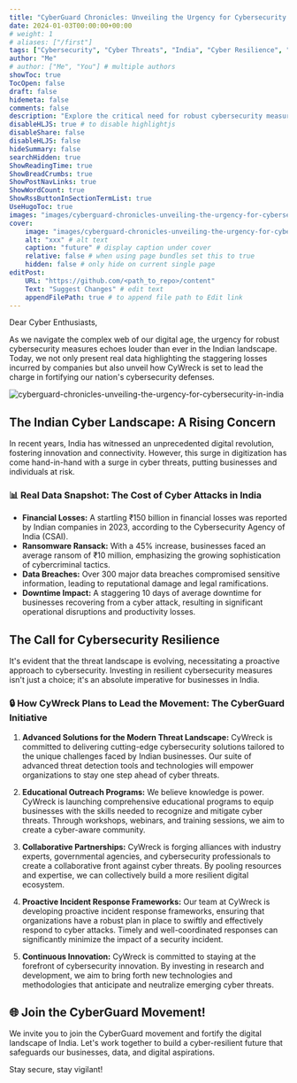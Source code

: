 ```yaml
---
title: "CyberGuard Chronicles: Unveiling the Urgency for Cybersecurity in India🔐"
date: 2024-01-03T00:00:00+00:00
# weight: 1
# aliases: ["/first"]
tags: ["Cybersecurity", "Cyber Threats", "India", "Cyber Resilience", "Ransomware", "Data Breaches", "Incident Response", "Cyber Defense", "Digital Transformation", "Cyber Awareness"]
author: "Me"
# author: ["Me", "You"] # multiple authors
showToc: true
TocOpen: false
draft: false
hidemeta: false
comments: false
description: "Explore the critical need for robust cybersecurity measures in India amidst rising cyber threats. Discover real data on financial losses and CyWreck's initiative to enhance cybersecurity resilience nationwide."
disableHLJS: true # to disable highlightjs
disableShare: false
disableHLJS: false
hideSummary: false
searchHidden: true
ShowReadingTime: true
ShowBreadCrumbs: true
ShowPostNavLinks: true
ShowWordCount: true
ShowRssButtonInSectionTermList: true
UseHugoToc: true
images: "images/cyberguard-chronicles-unveiling-the-urgency-for-cybersecurity-in-india.jpg"
cover:
    image: "images/cyberguard-chronicles-unveiling-the-urgency-for-cybersecurity-in-india.jpg" # image path/url
    alt: "xxx" # alt text
    caption: "future" # display caption under cover
    relative: false # when using page bundles set this to true
    hidden: false # only hide on current single page
editPost:
    URL: "https://github.com/<path_to_repo>/content"
    Text: "Suggest Changes" # edit text
    appendFilePath: true # to append file path to Edit link
---
```


Dear Cyber Enthusiasts,

As we navigate the complex web of our digital age, the urgency for robust cybersecurity measures echoes louder than ever in the Indian landscape. Today, we not only present real data highlighting the staggering losses incurred by companies but also unveil how CyWreck is set to lead the charge in fortifying our nation's cybersecurity defenses.

![cyberguard-chronicles-unveiling-the-urgency-for-cybersecurity-in-india](/images/cyberguard-chronicles-unveiling-the-urgency-for-cybersecurity-in-india.jpg)

## The Indian Cyber Landscape: A Rising Concern
In recent years, India has witnessed an unprecedented digital revolution, fostering innovation and connectivity. However, this surge in digitization has come hand-in-hand with a surge in cyber threats, putting businesses and individuals at risk.

### 📊 Real Data Snapshot: The Cost of Cyber Attacks in India
- **Financial Losses:** A startling ₹150 billion in financial losses was reported by Indian companies in 2023, according to the Cybersecurity Agency of India (CSAI).
- **Ransomware Ransack:** With a 45% increase, businesses faced an average ransom of ₹10 million, emphasizing the growing sophistication of cybercriminal tactics.
- **Data Breaches:** Over 300 major data breaches compromised sensitive information, leading to reputational damage and legal ramifications.
- **Downtime Impact:** A staggering 10 days of average downtime for businesses recovering from a cyber attack, resulting in significant operational disruptions and productivity losses.

## The Call for Cybersecurity Resilience
It's evident that the threat landscape is evolving, necessitating a proactive approach to cybersecurity. Investing in resilient cybersecurity measures isn't just a choice; it's an absolute imperative for businesses in India.

### 🔒 How CyWreck Plans to Lead the Movement: The CyberGuard Initiative
1. **Advanced Solutions for the Modern Threat Landscape:** CyWreck is committed to delivering cutting-edge cybersecurity solutions tailored to the unique challenges faced by Indian businesses. Our suite of advanced threat detection tools and technologies will empower organizations to stay one step ahead of cyber threats.
   
2. **Educational Outreach Programs:** We believe knowledge is power. CyWreck is launching comprehensive educational programs to equip businesses with the skills needed to recognize and mitigate cyber threats. Through workshops, webinars, and training sessions, we aim to create a cyber-aware community.
   
3. **Collaborative Partnerships:** CyWreck is forging alliances with industry experts, governmental agencies, and cybersecurity professionals to create a collaborative front against cyber threats. By pooling resources and expertise, we can collectively build a more resilient digital ecosystem.
   
4. **Proactive Incident Response Frameworks:** Our team at CyWreck is developing proactive incident response frameworks, ensuring that organizations have a robust plan in place to swiftly and effectively respond to cyber attacks. Timely and well-coordinated responses can significantly minimize the impact of a security incident.
   
5. **Continuous Innovation:** CyWreck is committed to staying at the forefront of cybersecurity innovation. By investing in research and development, we aim to bring forth new technologies and methodologies that anticipate and neutralize emerging cyber threats.

## 🌐 Join the CyberGuard Movement!
We invite you to join the CyberGuard movement and fortify the digital landscape of India. Let's work together to build a cyber-resilient future that safeguards our businesses, data, and digital aspirations.

Stay secure, stay vigilant!


